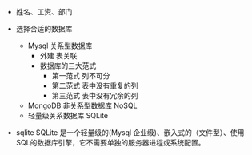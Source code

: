 - 姓名、工资、部门 

- 选择合适的数据库
  - Mysql 关系型数据库
    - 外建 表关联 
    - 数据库的三大范式
      - 第一范式 列不可分
      - 第二范式 表中没有重复的列
      - 第三范式 表中没有冗余的列
  - MongoDB 非关系型数据库 NoSQL 
  - 轻量级关系数据库 SQLite 

- sqlite
  SQLite 是一个轻量级的(Mysql 企业级)、嵌入式的（文件型）、使用SQL的数据库引擎，它不需要单独的服务器进程或系统配置。